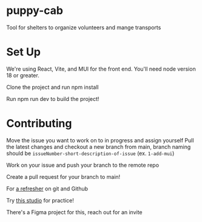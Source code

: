 # puppy-cab
Tool for shelters to organize volunteers and mange transports

# Set Up
We're using React, Vite, and MUI for the front end. You'll need node version 18 or greater.

Clone the project and run npm install

Run npm run dev to build the project!

# Contributing
Move the issue you want to work on to in progress and assign yourself
Pull the latest changes and checkout a new branch from main, branch naming should be `issueNumber-short-description-of-issue` (ex. `1-add-mui`)

Work on your issue and push your branch to the remote repo

Create a pull request for your branch to main!

For [a refresher](https://education.launchcode.org/intro-to-professional-web-dev/chapters/git/index.html) on git and Github

Try [this studio](https://education.launchcode.org/intro-to-professional-web-dev/chapters/git/studio.html) for practice! 

There's a Figma project for this, reach out for an invite
